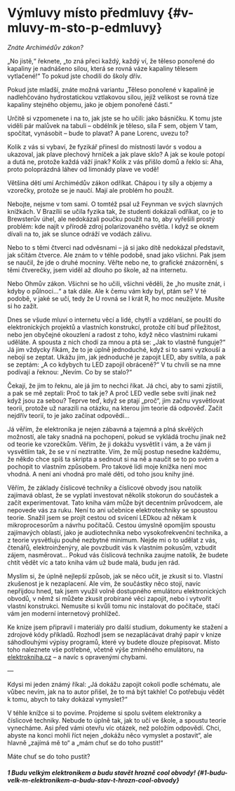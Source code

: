 # Výmluvy místo předmluvy {#v-mluvy-m-sto-p-edmluvy}

_Znáte Archimédův zákon?_

„No jistě,“ řeknete, „to zná přeci každý, každý ví, že těleso ponořené do kapaliny je nadnášeno silou, která se rovná váze kapaliny tělesem vytlačené!“ To pokud jste chodili do školy dřív.

Pokud jste mladší, znáte možná variantu „Těleso ponořené v kapalině je nadlehčováno hydrostatickou vztlakovou silou, jejíž velikost se rovná tíze kapaliny stejného objemu, jako je objem ponořené části.“

Určitě si vzpomenete i na to, jak jste se ho učili: jako básničku. K tomu jste viděli pár malůvek na tabuli – obdélník je těleso, síla F sem, objem V tam, spočítat, vynásobit – bude to plavat? A pane Lorenc, uvezu to?

Kolik z vás si vybaví, že fyzikář přinesl do místnosti lavór s vodou a ukazoval, jak plave plechový hrníček a jak plave sklo? A jak se koule potopí a dutá ne, protože každá váží jinak? Kolik z vás přišlo domů a řeklo si: Aha, proto poloprázdná láhev od limonády plave ve vodě!

Většina dětí umí Archimédův zákon odříkat. Chápou i ty síly a objemy a vzorečky, protože se je naučí. Mají ale problém ho použít.

Nebojte, nejsme v tom sami. O tomtéž psal už Feynman ve svých slavných knížkách. V Brazílii se učila fyzika tak, že studenti dokázali odříkat, co je to Brewsterův úhel, ale nedokázali poučku použít na to, aby vyřešili prostý problém: kde najít v přírodě zdroj polarizovaného světla. I když se oknem dívali na to, jak se slunce odráží ve vodách zálivu.

Nebo to s těmi čtverci nad odvěsnami – já si jako dítě nedokázal představit, jak sčítám čtverce. Ale znám to v téhle podobě, snad jako všichni. Pak jsem se naučil, že jde o druhé mocniny. Věřte nebo ne, to grafické znázornění, s těmi čtverečky, jsem viděl až dlouho po škole, až na internetu.

Nebo Ohmův zákon. Všichni se ho učili, všichni věděli, že „ho musíte znát, i kdyby o půlnoci…“ a tak dále. Ale k čemu vám kdy byl, ptám se? V té podobě, v jaké se učí, tedy že U rovná se I krát R, ho moc neužijete. Musíte si ho zažít.

Dnes se všude mluví o internetu věcí a lidé, chytří a vzdělaní, se pouští do elektronických projektů a vlastních konstrukcí, protože cítí buď příležitost, nebo jen obyčejné okouzlení a radost z toho, když něco vlastními rukami uděláte. A spousta z nich chodí za mnou a ptá se: „Jak to vlastně funguje?“ Já jim vždycky říkám, že to je úplně jednoduché, když si to sami vyzkouší a nebojí se zeptat. Ukážu jim, jak jednoduché je zapojit LED, aby svítila, a pak se zeptám: „A co kdybych tu LED zapojil obráceně?“ V tu chvíli se na mne podívají a řeknou: „Nevím. Co by se stalo?“

Čekají, že jim to řeknu, ale já jim to nechci říkat. Já chci, aby to sami zjistili, a pak se mě zeptali: Proč to tak je? A proč LED vedle sebe svítí jinak než když jsou za sebou? Teprve teď, když se ptají „proč“, jim začnu vysvětlovat teorii, protože už narazili na otázku, na kterou jim teorie dá odpověď. Začít nejdřív teorií, to je jako začínat odpovědí…

Já věřím, že elektronika je nejen zábavná a tajemná a plná skvělých možností, ale taky snadná na pochopení, pokud se vykládá trochu jinak než od teorie ke vzorečkům. Věřím, že ji dokážu vysvětlit i vám, a že vám ji vysvětlím tak, že se v ní neztratíte. Vím, že můj postup nesedne každému, že někdo chce spíš ta skripta a sednout si na ně a naučit se to po svém a pochopit to vlastním způsobem. Pro takové lidi moje knížka není moc vhodná. A není ani vhodná pro malé děti, od toho jsou knihy jiné.

Věřím, že základy číslicové techniky a číslicové obvody jsou natolik zajímavá oblast, že se vyplatí investovat několik stokorun do součástek a začít experimentovat. Tato kniha vám může být decentním průvodcem, ale nepovede vás za ruku. Není to ani učebnice elektrotechniky se spoustou teorie. Snažil jsem se projít cestou od svícení LEDkou až někam k mikroprocesorům a návrhu počítačů. Cestou úmyslně opomíjím spoustu zajímavých oblastí, jako je audiotechnika nebo vysokofrekvenční technika, a z teorie vysvětluju pouhé nezbytné minimum. Nejde mi o to udělat z vás, čtenářů, elektroinženýry, ale povzbudit vás k vlastním pokusům, vzbudit zájem, nasměrovat… Pokud vás číslicová technika zaujme natolik, že budete chtít vědět víc a tato kniha vám už bude malá, budu jen rád.

Myslím si, že úplně nejlepší způsob, jak se něco učit, je zkusit si to. Vlastní zkušenost je k nezaplacení. Ale vím, že součástky něco stojí, navíc nepřijdou hned, tak jsem využil volně dostupného emulátoru elektronických obvodů, v němž si můžete zkusit probírané věci zapojit, nebo i vytvořit vlastní konstrukci. Nemusíte si kvůli tomu nic instalovat do počítače, stačí vám jen moderní internetový prohlížeč.

Ke knize jsem připravil i materiály pro další studium, dokumenty ke stažení a zdrojové kódy příkladů. Rozhodl jsem se nezaplácávat drahý papír v knize sáhodlouhými výpisy programů, které vy budete dlouze přepisovat. Místo toho naleznete vše potřebné, včetně výše zmíněného emulátoru, na [elektrokniha.cz](https://elektrokniha.cz) – a navíc s opravenými chybami.

—

Kdysi mi jeden známý říkal: „Já dokážu zapojit cokoli podle schématu, ale vůbec nevím, jak na to autor přišel, že to má být takhle! Co potřebuju vědět k tomu, abych to taky dokázal vymyslet?“

V téhle knížce si to povíme. Projdeme si spolu světem elektroniky a číslicové techniky. Nebude to úplně tak, jak to učí ve škole, a spoustu teorie vynecháme. Asi před vámi otevřu víc otázek, než položím odpovědí. Chci, abyste na konci mohli říct nejen „dokážu něco vymyslet a postavit“, ale hlavně „zajímá mě to“ a „mám chuť se do toho pustit!“

Máte chuť se do toho pustit?


##### 1 Budu velkým elektronikem a budu stavět hrozně cool obvody! {#1-budu-velk-m-elektronikem-a-budu-stav-t-hrozn-cool-obvody}
